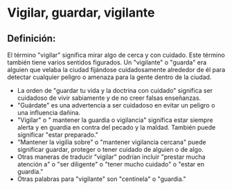 # Vigilar, guardar, vigilante

## Definición: 

El término "vigilar" significa mirar algo de cerca y con cuidado. Este término también tiene varios sentidos figurados.  Un "vigilante" o "guarda" era alguien que velaba la ciudad fijándose cuidadosamente alrededor de él para detectar cualquier peligro o amenaza para la gente dentro de la ciudad.

* La orden de "guardar tu vida y la doctrina con cuidado" significa ser cuidadoso de vivir sabiamente y de no creer falsas enseñanzas.
* "Guárdate" es una advertencia a ser cuidadoso en evitar un peligro o una influencia dañina.
* "Vigilar" o " mantener la guardia o vigilancia" significa estar siempre alerta y en guardia en contra del pecado y la maldad. También puede  significar "estar preparado."
* "Mantener la vigilia sobre" o "mantener vigilancia cercana" puede significar guardar, proteger o tener cuidado de alguien o de algo.
* Otras maneras de traducir "vigilar" podrían incluir "prestar mucha atención a" o "ser diligente" o "tener mucho cuidado" o "estar en guardia."
* Otras palabras para "vigilante" son "centinela" o "guardia."

